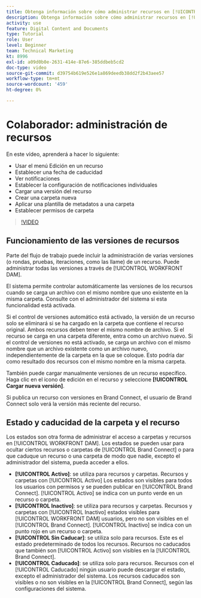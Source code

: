 ```yaml
---
title: Obtenga información sobre cómo administrar recursos en [!UICONTROL WORKFRONT DAM]
description: Obtenga información sobre cómo administrar recursos en [!UICONTROL WORKFRONT DAM] para mejorar el flujo de trabajo.
activity: use
feature: Digital Content and Documents
type: Tutorial
role: User
level: Beginner
team: Technical Marketing
kt: 8996
exl-id: a09d0b0e-2631-414e-87e6-385ddbeb5cd2
doc-type: video
source-git-commit: d39754b619e526e1a869deedb38dd2f2b43aee57
workflow-type: tm+mt
source-wordcount: '459'
ht-degree: 0%

---
```


# Colaborador: administración de recursos

En este vídeo, aprenderá a hacer lo siguiente:

* Usar el menú Edición en un recurso
* Establecer una fecha de caducidad
* Ver notificaciones
* Establecer la configuración de notificaciones individuales
* Cargar una versión del recurso
* Crear una carpeta nueva
* Aplicar una plantilla de metadatos a una carpeta
* Establecer permisos de carpeta

>[!VIDEO](https://video.tv.adobe.com/v/335256/?quality=12)

## Funcionamiento de las versiones de recursos

Parte del flujo de trabajo puede incluir la administración de varias versiones (o rondas, pruebas, iteraciones, como las llame) de un recurso. Puede administrar todas las versiones a través de [!UICONTROL WORKFRONT DAM].

El sistema permite controlar automáticamente las versiones de los recursos cuando se carga un archivo con el mismo nombre que uno existente en la misma carpeta. Consulte con el administrador del sistema si esta funcionalidad está activada.

Si el control de versiones automático está activado, la versión de un recurso solo se eliminará si se ha cargado en la carpeta que contiene el recurso original. Ambos recursos deben tener el mismo nombre de archivo. Si el recurso se carga en una carpeta diferente, entra como un archivo nuevo.
Si el control de versiones no está activado, se carga un archivo con el mismo nombre que un archivo existente como un archivo nuevo, independientemente de la carpeta en la que se coloque. Esto podría dar como resultado dos recursos con el mismo nombre en la misma carpeta.

También puede cargar manualmente versiones de un recurso específico. Haga clic en el icono de edición en el recurso y seleccione **[!UICONTROL Cargar nueva versión]**.

Si publica un recurso con versiones en Brand Connect, el usuario de Brand Connect solo verá la versión más reciente del recurso.

## Estado y caducidad de la carpeta y el recurso

Los estados son otra forma de administrar el acceso a carpetas y recursos en [!UICONTROL WORKFRONT DAM]. Los estados se pueden usar para ocultar ciertos recursos o carpetas de [!UICONTROL Brand Connect] o para que caduque un recurso o una carpeta de modo que nadie, excepto el administrador del sistema, pueda acceder a ellos.

* **[!UICONTROL Activo]**: se utiliza para recursos y carpetas. Recursos y carpetas con [!UICONTROL Activo] Los estados son visibles para todos los usuarios con permisos y se pueden publicar en [!UICONTROL Brand Connect]. [!UICONTROL Activo] se indica con un punto verde en un recurso o carpeta.
* **[!UICONTROL Inactivo]**: se utiliza para recursos y carpetas. Recursos y carpetas con [!UICONTROL Inactivo] estados visibles para [!UICONTROL WORKFRONT DAM] usuarios, pero no son visibles en el [!UICONTROL Brand Connect]. [!UICONTROL Inactivo] se indica con un punto rojo en un recurso o carpeta.
* **[!UICONTROL Sin Caducar]**: se utiliza solo para recursos. Este es el estado predeterminado de todos los recursos. Recursos no caducados que también son [!UICONTROL Activo] son visibles en la [!UICONTROL Brand Connect].
* **[!UICONTROL Caducado]**: se utiliza solo para recursos. Recursos con el [!UICONTROL Caducado] ningún usuario puede descargar el estado, excepto el administrador del sistema. Los recursos caducados son visibles o no son visibles en la [!UICONTROL Brand Connect], según las configuraciones del sistema.
